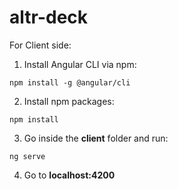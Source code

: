 # altr-deck

For Client side:

1. Install Angular CLI via npm:

```
npm install -g @angular/cli
```

2. Install npm packages:

```
npm install
```

3. Go inside the **client** folder and run:

```
ng serve
```

4. Go to **localhost:4200**
